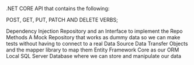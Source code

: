 .NET CORE API that contains the following:

POST, GET, PUT, PATCH AND DELETE VERBS;

Dependency Injection
Repository and an Interface to implement the Repo Methods
A Mock Repository that works as dummy data so we can make tests without having to connect to a real Data Source
Data Transfer Objects and the mapper library to map them
Entity Framework Core as our ORM
Local SQL Server Database where we can store and manipulate our data

